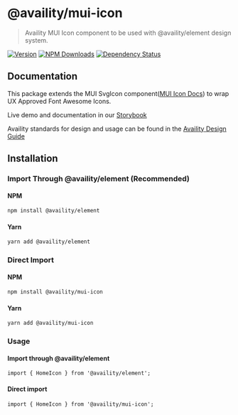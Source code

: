 # @availity/mui-icon

> Availity MUI Icon component to be used with @availity/element design system.

[![Version](https://img.shields.io/npm/v/@availity/mui-icon.svg?style=for-the-badge)](https://www.npmjs.com/package/@availity/mui-icon)
[![NPM Downloads](https://img.shields.io/npm/dt/@availity/mui-icon.svg?style=for-the-badge)](https://www.npmjs.com/package/@availity/mui-icon)
[![Dependency Status](https://img.shields.io/librariesio/release/npm/@availity/mui-icon?style=for-the-badge)](https://github.com/Availity/element/blob/main/packages/icon/package.json)

## Documentation

This package extends the MUI SvgIcon component([MUI Icon Docs](https://mui.com/components/icons/)) to wrap UX Approved Font Awesome Icons.

Live demo and documentation in our [Storybook](https://availity.github.io/element/?path=/docs/components-icon-introduction--docs)

Availity standards for design and usage can be found in the [Availity Design Guide](https://design.availity.com/2e36e50c7)

## Installation

### Import Through @availity/element (Recommended)

#### NPM

```bash
npm install @availity/element
```

#### Yarn

```bash
yarn add @availity/element
```

### Direct Import

#### NPM

```bash
npm install @availity/mui-icon
```

#### Yarn

```bash
yarn add @availity/mui-icon
```

### Usage

#### Import through @availity/element

```tsx
import { HomeIcon } from '@availity/element';
```

#### Direct import

```tsx
import { HomeIcon } from '@availity/mui-icon';
```
